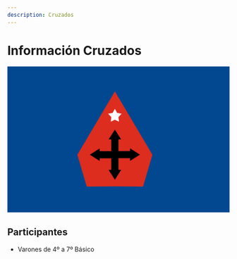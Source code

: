 ```yaml
---
description: Cruzados
---
```


# Información Cruzados

![](../.gitbook/assets/bandera-cruzados%20%281%29.png)

## Participantes

* Varones de 4º a 7º Básico

